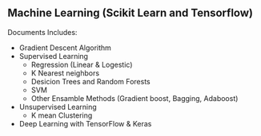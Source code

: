 ## Machine Learning (Scikit Learn and Tensorflow)
Documents Includes:
* Gradient Descent Algorithm
* Supervised Learning
  * Regression (Linear & Logestic)
  * K Nearest neighbors
  * Desicion Trees and Random Forests
  * SVM
  * Other Ensamble Methods (Gradient boost, Bagging, Adaboost)
* Unsupervised Learning
  * K mean Clustering
* Deep Learning with TensorFlow & Keras
